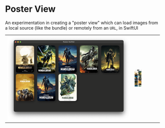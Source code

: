 # Poster View

An experimentation in creating a "poster view" which can load images from a local source (like the bundle) or remotely from an `URL`, in SwiftUI

<table>
  <tr align="top">
    <td><img src="Snapshots/Desktop.png"></td>
    <td><img src="Snapshots/Mobile.png" height=33% width=33%></td>
  </tr>
</table>
